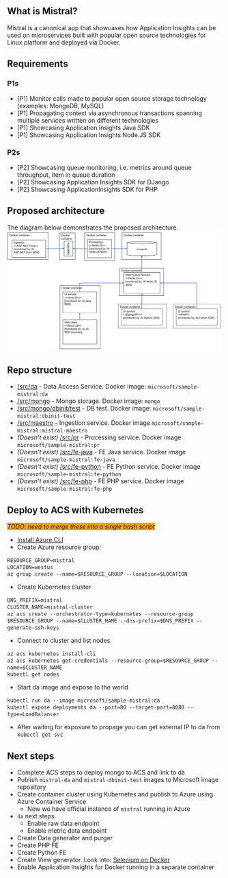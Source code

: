 ## What is Mistral?

Mistral is a canonical app that showcases how Application Insights can be used on microservices built with popular open source technologies for Linux platform and deployed via Docker.

## Requirements
### P1s
* [P1] Monitor calls made to popular open source storage technology (examples: MongoDB, MySQL)
* [P1] Propagating context via asynchronous transactions spanning multiple services written on different technologies
* [P1] Showcasing Application Insights Java SDK
* [P1] Showcasing Application Insights Node.JS SDK

### P2s
* [P2] Showcasing queue monitoring, i.e. metrics around queue throughput, item in queue duration
* [P2] Showcasing Application Insights SDK for DJango
* [P2] Showcasing ApplicationInsights SDK for PHP


## Proposed architecture   
The diagram below demonstrates the proposed architecture. 
![architecture](architecture.JPG)

## Repo structure
* [/src/da](./src/da) - Data Access Service. Docker image: `microsoft/sample-mistral:da`
* [/src/mongo](./src/mongo) - Mongo storage. Docker image: `mongo`
* [/src/mongo/dbinit/test](./src/mongo/dbinit/test) - DB test. Docker image: `microsoft/sample-mistral:dbinit-test`
* [/src/maestro](./src/maestro) - Ingestion service. Docker image `microsoft/sample-mistral:mistral-maestro`
* _(Doesn't exist)_ [/src/pr](./src/pr) - Processing service. Docker image `microsoft/sample-mistral:pr`
* _(Doesn't exist)_ [/src/fe-java](./src/fe-java) - FE Java service. Docker image `microsoft/sample-mistral:fe-java`
* _(Doesn't exist)_ [/src/fe-python](./src/fe-python) - FE Python service. Docker image `microsoft/sample-mistral:fe-python`
* _(Doesn't exist)_ [/src/fe-php](./src/fe-php) - FE PHP service. Docker image `microsoft/sample-mistral:fe-php`

## Deploy to ACS with Kubernetes
_<span style="background-color:orange;">
TODO: need to merge these into a single bash script
<span>_

* [Install Azure CLI](https://docs.microsoft.com/en-us/cli/azure/install-azure-cli)
* Create Azure resource group:
```
RESOURCE_GROUP=mistral
LOCATION=westus
az group create --name=$RESOURCE_GROUP --location=$LOCATION
```
* Create Kubernetes cluster
```
DNS_PREFIX=mistral
CLUSTER_NAME=mistral-cluster
az acs create --orchestrator-type=kubernetes --resource-group $RESOURCE_GROUP --name=$CLUSTER_NAME --dns-prefix=$DNS_PREFIX --generate-ssh-keys
```

* Connect to cluster and list nodes
```
az acs kubernetes install-cli
az acs kubernetes get-credentials --resource-group=$RESOURCE_GROUP --name=$CLUSTER_NAME
kubectl get nodes
```

* Start da image and expose to the world
```
kubectl run da --image microsoft/sample-mistral:da
kubectl expose deployments da --port=80 --target-port=8080 --type=LoadBalancer
```

* After waiting for exposure to propage you can get external IP to da from ```kubectl get svc```





## Next steps
* Complete ACS steps to deploy mongo to ACS and link to da
* Publish `mistral-da` and `mistral-dbinit-test` images to Microsoft image repository
* Create container cluster using Kubernetes and publish to Azure using Azure Container Service
    * Now we have official instance of `mistral` running in Azure
* `da` next steps
    * Enable raw data endpoint
    * Enable metric data endpoint
* Create Data generator and purger
* Create PHP FE
* Create Python FE
* Create View generator. Look into: [Selenium on Docker](https://github.com/SeleniumHQ/docker-selenium)
* Enable Application Insights for Docker running in a separate container




